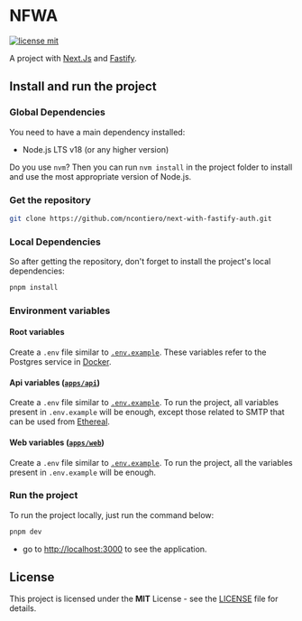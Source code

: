 # NFWA

[![license mit](https://img.shields.io/badge/licence-MIT-6C47FF)](LICENSE)

A project with [Next.Js](https://nextjs.org/) and [Fastify](https://fastify.dev/).

## Install and run the project

### Global Dependencies

You need to have a main dependency installed:

- Node.js LTS v18 (or any higher version)

Do you use `nvm`? Then you can run `nvm install` in the project folder to install and use the most appropriate version of Node.js.

### Get the repository

```bash
git clone https://github.com/ncontiero/next-with-fastify-auth.git
```

### Local Dependencies

So after getting the repository, don't forget to install the project's local dependencies:

```bash
pnpm install
```

### Environment variables

#### Root variables

Create a `.env` file similar to [`.env.example`](./.env.example). These variables refer to the Postgres service in [Docker](./docker-compose.yml).

#### Api variables ([`apps/api`](./apps/api/))

Create a `.env` file similar to [`.env.example`](./apps/api/.env.example).
To run the project, all variables present in `.env.example` will be enough, except those related to SMTP that can be used from [Ethereal](https://ethereal.email/).

#### Web variables ([`apps/web`](./apps/web/))

Create a `.env` file similar to [`.env.example`](./apps/web/.env.example).
To run the project, all the variables present in `.env.example` will be enough.

### Run the project

To run the project locally, just run the command below:

```bash
pnpm dev
```

- go to <http://localhost:3000> to see the application.

## License

This project is licensed under the **MIT** License - see the [LICENSE](./LICENSE) file for details.
